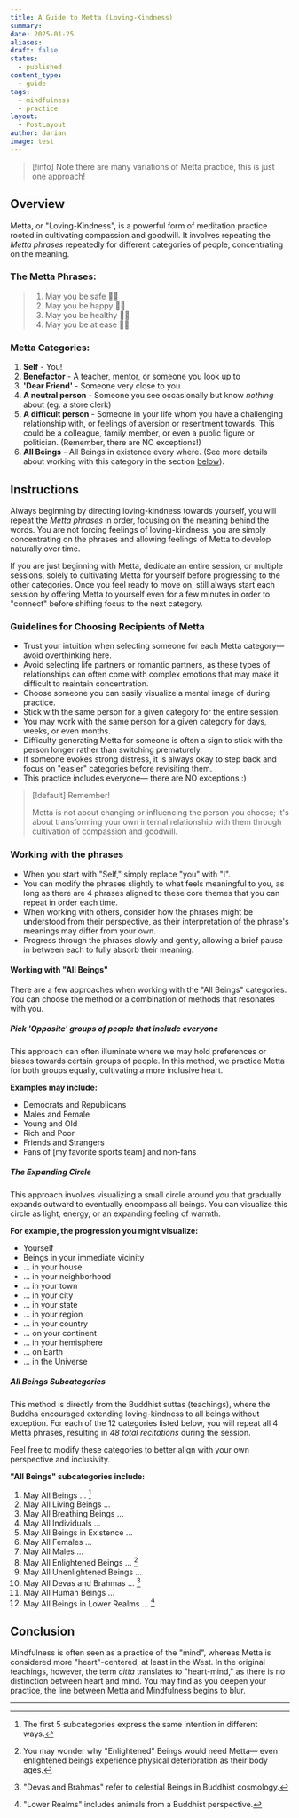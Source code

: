 ```yaml
---
title: A Guide to Metta (Loving-Kindness)
summary: 
date: 2025-01-25
aliases: 
draft: false
status:
  - published
content_type:
  - guide
tags:
  - mindfulness
  - practice
layout:
  - PostLayout
author: darian
image: test
---
```



> [!info] Note there are many variations of Metta practice, this is just one approach!

## Overview 
<span className="bold-underline">Metta</span>, or "Loving-Kindness", is a powerful form of meditation practice rooted in cultivating compassion and goodwill. It involves repeating the _Metta phrases_ repeatedly for different categories of people, concentrating on the meaning. 

### The Metta Phrases:
> 1. May you be safe 🙏🏼
> 2. May you be happy 🙏🏼
> 3. May you be healthy 🙏🏼
> 4. May you be at ease 🙏🏼

### Metta Categories:
1. **Self** - You!
2. **Benefactor** - A teacher, mentor, or someone you look up to
3. **'Dear Friend'** - Someone very close to you 
4. **A neutral person** - Someone you see occasionally but know _nothing_ about (eg. a store clerk)
5. **A difficult person** - Someone in your life whom you have a challenging relationship with, or feelings of aversion or resentment towards. This could be a colleague, family member, or even a public figure or politician. (Remember, there are NO exceptions!)
6. **All Beings** - All Beings in existence every where. (See more details about working with this category in the section [below](#working-with-all-beings)).

## Instructions 
Always beginning by directing loving-kindness towards yourself,  you will repeat the _Metta phrases_ in order, focusing on the meaning behind the words. You are not forcing feelings of loving-kindness, you are simply concentrating on the phrases and allowing feelings of Metta to develop naturally over time. 

If you are just beginning with Metta, dedicate an entire session, or multiple sessions, solely to cultivating Metta for yourself before progressing to the other categories. Once you feel ready to move on, still always start each session by offering Metta to yourself even for a few minutes in order to "connect" before shifting focus to the next category.

### Guidelines for Choosing Recipients of Metta
- Trust your intuition when selecting someone for each Metta category— avoid overthinking here.
- Avoid selecting life partners or romantic partners, as these types of relationships can often come with complex emotions that may make it difficult to maintain concentration. 
- Choose someone you can easily visualize a mental image of during practice.
- Stick with the same person for a given category for the entire session.
- You may work with the same person for a given category for days, weeks, or even months.
- Difficulty generating Metta for someone is often a sign to stick with the person longer rather than switching prematurely. 
- If someone evokes strong distress, it is always okay to step back and focus on "easier" categories before revisiting them.
- This practice includes everyone— there are NO exceptions :) 

> [!default] Remember! 
> 
> Metta is not about changing or influencing the person you choose; it's about transforming your own internal relationship with them through cultivation of compassion and goodwill. 

### Working with the phrases
- When you start with "Self," simply replace "you" with "I". 
- You can modify the phrases slightly to what feels meaningful to you, as long as there are 4 phrases aligned to these core themes that you can repeat in order each time. 
- When working with others, consider how the phrases might be understood from their perspective, as their interpretation of the phrase's meanings may differ from your own. 
- Progress through the phrases slowly and gently, allowing a brief pause in between each to fully absorb their meaning. 

#### Working with "All Beings"

There are a few approaches when working with the "All Beings" categories. You can choose the method or a combination of methods that resonates with you. 

##### <span className="list-heading">Pick 'Opposite' groups of people that include everyone</span>

This approach can often illuminate where we may hold preferences or biases towards certain groups of people. In this method, we practice Metta for both groups equally, cultivating a more inclusive heart. 


**Examples may include:** 

- Democrats and Republicans
- Males and Female 
- Young and Old
- Rich and Poor
- Friends and Strangers 
- Fans of [my favorite sports team] and non-fans



##### <span className="list-heading">The Expanding Circle</span>

 This approach involves visualizing a small circle around you that gradually expands outward to eventually encompass all beings. You can visualize this circle as light, energy, or an expanding feeling of warmth.


**For example, the progression you might visualize:** 

- Yourself
- Beings in your immediate vicinity
- ... in your house
- ... in your neighborhood
- ... in your town
- ... in your city
- ... in your state
- ... in your region
- ... in your country
- ... on your continent
- ... in your hemisphere 
- ... on Earth
- ... in the Universe 


##### <span className="list-heading">All Beings Subcategories</span>

This method is directly from the Buddhist suttas (teachings), where the Buddha encouraged extending loving-kindness to all beings without exception. For each of the 12 categories listed below, you will repeat all 4 Metta phrases, resulting in _48 total recitations_ during the session. 

Feel free to modify these categories to better align with your own perspective and inclusivity.

**"All Beings" subcategories include:** 
1. May All Beings ... [^1]
2. May All Living Beings ...
3. May All Breathing Beings ... 
4. May All Individuals ... 
5. May All Beings in Existence ... 
6. May All Females ...
7. May All Males ...
8. May All Enlightened Beings ... [^2]
9. May All Unenlightened Beings ... 
10. May All Devas and Brahmas ... [^3]
11. May All Human Beings ... 
12. May All Beings in Lower Realms ... [^4]

## Conclusion

Mindfulness is often seen as a practice of the "mind", whereas Metta is considered more "heart"-centered, at least in the West. In the original teachings, however, the term _citta_ translates to "heart-mind," as there is no distinction between heart and mind. You may find as you deepen your practice, the line between Metta and Mindfulness begins to blur.

---

[^1]: The first 5 subcategories express the same intention in different ways.
[^2]: You may wonder why "Enlightened" Beings would need Metta— even enlightened beings experience physical deterioration as their body ages.
[^3]: "Devas and Brahmas" refer to celestial Beings in Buddhist cosmology.
[^4]: "Lower Realms" includes animals from a Buddhist perspective.